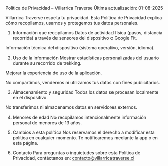 Política de Privacidad – Villarrica Traverse
Última actualización: 01-08-2025

Villarrica Traverse respeta tu privacidad. Esta Política de Privacidad explica cómo recopilamos, usamos y protegemos tus datos personales.

1. Información que recopilamos
Datos de actividad física (pasos, distancia recorrida) a través de sensores del dispositivo o Google Fit.

Información técnica del dispositivo (sistema operativo, versión, idioma).

2. Uso de la información
Mostrar estadísticas personalizadas del usuario durante su recorrido de trekking.

Mejorar la experiencia de uso de la aplicación.

No compartimos, vendemos ni utilizamos tus datos con fines publicitarios.

3. Almacenamiento y seguridad
Todos los datos se procesan localmente en el dispositivo.

No transferimos ni almacenamos datos en servidores externos.

4. Menores de edad
No recopilamos intencionalmente información personal de menores de 13 años.

5. Cambios a esta política
Nos reservamos el derecho a modificar esta política en cualquier momento. Te notificaremos mediante la app o en esta página.

6. Contacto
Para preguntas o inquietudes sobre esta Política de Privacidad, contáctanos en:
contacto@villarricatraverse.cl

